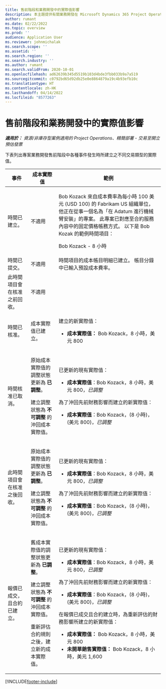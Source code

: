 ```yaml
---
title: 售前階段和業務開發中的實際值影響
description: 本主題提供有關業務開發在 Microsoft Dynamics 365 Project Operations 中處於售前階段時各種事件中對實際值資料表所產生影響的資訊。
author: rumant
ms.date: 02/22/2022
ms.topic: overview
ms.prod: ''
audience: Application User
ms.reviewer: johnmichalak
ms.search.scope: ''
ms.assetid: ''
ms.search.region: ''
ms.search.industry: ''
ms.author: rumant
ms.search.validFrom: 2020-10-01
ms.openlocfilehash: ad62639b345d5519b103d4bde3fbb033b9a7a519
ms.sourcegitcommit: c0792bd65d92db25e0e8864879a19c4b93efb10c
ms.translationtype: HT
ms.contentlocale: zh-HK
ms.lasthandoff: 04/14/2022
ms.locfileid: "8577263"
---
```

# <a name="actuals-impact-during-the-pre-sales-stage-of-an-engagement"></a>售前階段和業務開發中的實際值影響

_**適用於：** 資源/非庫存型案例適用的 Project Operations、精簡部署 - 交易至開立預估發票_

下表列出專案業務開發售前階段中各種事件發生時所建立之不同交易類型的實際值。

| 事件 | 成本實際值 | 範例 |
|---|---|---|
| 時間已建立。 | 不適用 | <p>Bob Kozack 來自成本費率為每小時 100 美元 (USD 100) 的 Fabrikam US 組織單位，他正在從事一個名為「在 Adatum 進行機械臂安裝」的專案。 此專案已對應至合約服務內容中的固定價格帳務方式。 以下是 Bob Kozak 的範例時間項目：</p><p>Bob Kozack - 8 小時</p> |
| 時間已提交。 | 不適用 | 時間項目的成本帳目明細已建立。 帳目分錄中已輸入預設成本費率。 |
| 此時間項目會在核准之前回收。 | 不適用 | |
| 時間已核准。 | 成本實際值已建立。 | <p>建立的新實際值：</p><ul><li>**成本實際值：** Bob Kozack，8 小時，美元 800</li></ul> |
| 時間核准已取消。 | <p>原始成本實際值的調整狀態更新為 **已調整**。</p><p>建立調整狀態為 **不可調整** 的沖回成本實際值。</p> | <p>已更新的現有實際值：</p><ul><li>**成本實際值**：Bob Kozack，8 小時，美元 800，*已調整*</li></ul><p>為了沖回先前財務影響而建立的新實際值：</p><ul><li>**成本實際值**：Bob Kozack，(8 小時)，(美元 800)，*已調整*</li></ul> |
| 此時間項目會在核准之後回收。 | <p>原始成本實際值的調整狀態更新為 **已調整**。</p><p>建立調整狀態為 **不可調整** 的沖回成本實際值。</p> | <p>已更新的現有實際值：</p><ul><li>**成本實際值**：Bob Kozack，8 小時，美元 800，*已調整*</li></ul><p>為了沖回先前財務影響而建立的新實際值：</p><ul><li>**成本實際值**：Bob Kozack，(8 小時)，(美元 800)，*已調整*</li></ul> |
| 報價已成交，且合約已建立。 | <p>舊成本實際值的調整狀態更新為 **已調整**。</p><p>建立調整狀態為 **不可調整** 的沖回成本實際值。</p><p>重新評估合約規則之後，建立新的成本實際值。</p> | <p>已更新的現有實際值：</p><ul><li>**成本實際值**：Bob Kozack，8 小時，美元 800，*已調整*</li></ul><p>為了沖回先前財務影響而建立的新實際值：</p><ul><li>**成本實際值**：Bob Kozack，(8 小時)，(美元 800)，*已調整*</li></ul><p>在報價已成交且合約建立時，為重新評估的財務影響所建立的新實際值：</p><ul><li>**成本實際值：** Bob Kozack，8 小時，美元 800</li><li>**未開單銷售實際值：** Bob Kozack，8 小時，美元 1,600</li></ul> |

[!INCLUDE[footer-include](../includes/footer-banner.md)]
